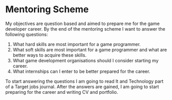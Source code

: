 # Mentoring Scheme

My objectives are question based and aimed to prepare me for the game developer career. By the end of the mentoring scheme I want to answer the following questions: 

 1. What hard skills are most important for a game programmer.
 2. What soft skills are most important for a game programmer and what are better ways to acquire these skills.
 3. What game development organisations should I consider starting my career. 
 4. What internships can I enter to be better prepared for the career. 
 
 To start answering the questions I am going to read It and Technology part of a Target jobs journal. After the answers are gained, I am going to start preparing for the career and writing CV and portfolio. 
